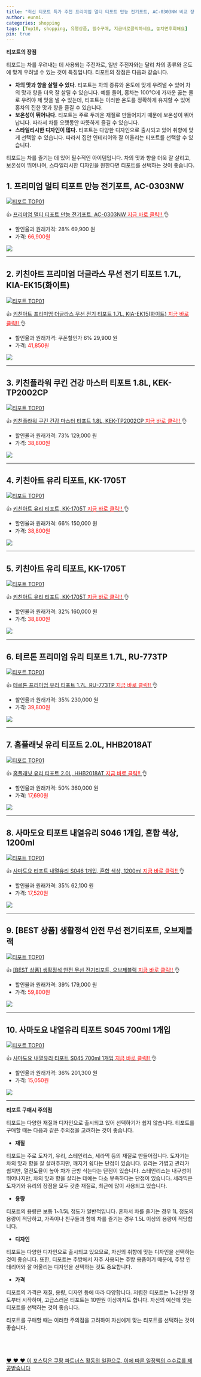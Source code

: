 ```yaml
---
title: "최신 티포트 특가 추천 프리미엄 멀티 티포트 만능 전기포트, AC-0303NW 비교 장점"
author: eunmi.
categories: shopping
tags: [Top10, shopping, 유행상품, 필수구매, 지금바로클릭하세요, 놓치면후회해요]
pin: true
---
```

**티포트의 장점**

티포트는 차를 우려내는 데 사용되는 주전자로, 일반 주전자와는 달리 차의 종류와 온도에 맞게 우려낼 수 있는 것이 특징입니다. 티포트의 장점은 다음과 같습니다.

* **차의 맛과 향을 살릴 수 있다.** 티포트는 차의 종류와 온도에 맞게 우려낼 수 있어 차의 맛과 향을 더욱 잘 살릴 수 있습니다. 예를 들어, 홍차는 100℃에 가까운 끓는 물로 우려야 제 맛을 낼 수 있는데, 티포트는 이러한 온도를 정확하게 유지할 수 있어 홍차의 진한 맛과 향을 즐길 수 있습니다.
* **보온성이 뛰어나다.** 티포트는 주로 두꺼운 재질로 만들어지기 때문에 보온성이 뛰어납니다. 따라서 차를 오랫동안 따뜻하게 즐길 수 있습니다.
* **스타일리시한 디자인이 많다.** 티포트는 다양한 디자인으로 출시되고 있어 취향에 맞게 선택할 수 있습니다. 따라서 집안 인테리어와 잘 어울리는 티포트를 선택할 수 있습니다.

티포트는 차를 즐기는 데 있어 필수적인 아이템입니다. 차의 맛과 향을 더욱 잘 살리고, 보온성이 뛰어나며, 스타일리시한 디자인을 원한다면 티포트를 선택하는 것이 좋습니다.

   

## 1. 프리미엄 멀티 티포트 만능 전기포트, AC-0303NW

[![티포트 TOP01](https://thumbnail10.coupangcdn.com/thumbnails/remote/230x230ex/image/vendor_inventory/e32e/b9d8cc10996896ec543b50447b65c45af9bdf4038c434c48750006d26c23.jpg)](https://link.coupang.com/re/AFFSDP?lptag=AF3617701&subid=GithubCoopas&pageKey=7679802022&traceid=V0-153&itemId=20509686427&vendorItemId=4068920422)


👍 [프리미엄 멀티 티포트 만능 전기포트, AC-0303NW <font color=red> 지금 바로 클릭!! </font> ](https://link.coupang.com/re/AFFSDP?lptag=AF3617701&subid=GithubCoopas&pageKey=7679802022&traceid=V0-153&itemId=20509686427&vendorItemId=4068920422) 👌 


- 할인율과 원래가격: 28%  69,900   원
- 가격: <span style='color:red'>66,900원</span>

[![](/discount_price.png)](https://link.coupang.com/re/AFFSDP?lptag=AF3617701&subid=GithubCoopas&pageKey=7679802022&traceid=V0-153&itemId=20509686427&vendorItemId=4068920422)

---


   

## 2. 키친아트 프리미엄 더글라스 무선 전기 티포트 1.7L, KIA-EK15(화이트)

[![티포트 TOP01](https://thumbnail8.coupangcdn.com/thumbnails/remote/230x230ex/image/retail/images/209510207274816-aa2d3106-89e6-42ba-b31b-f7b5d0d47561.jpg)](https://link.coupang.com/re/AFFSDP?lptag=AF3617701&subid=GithubCoopas&pageKey=6484523429&traceid=V0-153&itemId=14209435200&vendorItemId=81454908120)


👍 [키친아트 프리미엄 더글라스 무선 전기 티포트 1.7L, KIA-EK15(화이트) <font color=red> 지금 바로 클릭!! </font> ](https://link.coupang.com/re/AFFSDP?lptag=AF3617701&subid=GithubCoopas&pageKey=6484523429&traceid=V0-153&itemId=14209435200&vendorItemId=81454908120) 👌 


- 할인율과 원래가격: 쿠폰할인가 6%  29,900   원
- 가격: <span style='color:red'>41,850원</span>

[![](/discount_price.png)](https://link.coupang.com/re/AFFSDP?lptag=AF3617701&subid=GithubCoopas&pageKey=6484523429&traceid=V0-153&itemId=14209435200&vendorItemId=81454908120)

---


   

## 3. 키친플라워 쿠킨 건강 마스터 티포트 1.8L, KEK-TP2002CP

[![티포트 TOP01](https://thumbnail8.coupangcdn.com/thumbnails/remote/230x230ex/image/retail/images/1850197773448713-283a9b55-c5ff-424c-b348-697aaa4da733.jpg)](https://link.coupang.com/re/AFFSDP?lptag=AF3617701&subid=GithubCoopas&pageKey=7450496534&traceid=V0-153&itemId=19395108812&vendorItemId=3897713711)


👍 [키친플라워 쿠킨 건강 마스터 티포트 1.8L, KEK-TP2002CP <font color=red> 지금 바로 클릭!! </font> ](https://link.coupang.com/re/AFFSDP?lptag=AF3617701&subid=GithubCoopas&pageKey=7450496534&traceid=V0-153&itemId=19395108812&vendorItemId=3897713711) 👌 


- 할인율과 원래가격: 73%  129,000   원
- 가격: <span style='color:red'>38,800원</span>

[![](/discount_price.png)](https://link.coupang.com/re/AFFSDP?lptag=AF3617701&subid=GithubCoopas&pageKey=7450496534&traceid=V0-153&itemId=19395108812&vendorItemId=3897713711)

---


   

## 4. 키친아트 유리 티포트, KK-1705T

[![티포트 TOP01](https://thumbnail7.coupangcdn.com/thumbnails/remote/230x230ex/image/retail/images/1408871165667646-42e3d30c-c144-4b7e-9384-83e7d825d3e1.jpg)](https://link.coupang.com/re/AFFSDP?lptag=AF3617701&subid=GithubCoopas&pageKey=4839684957&traceid=V0-153&itemId=6253489573&vendorItemId=73549204416)


👍 [키친아트 유리 티포트, KK-1705T <font color=red> 지금 바로 클릭!! </font> ](https://link.coupang.com/re/AFFSDP?lptag=AF3617701&subid=GithubCoopas&pageKey=4839684957&traceid=V0-153&itemId=6253489573&vendorItemId=73549204416) 👌 


- 할인율과 원래가격: 66%  150,000   원
- 가격: <span style='color:red'>38,800원</span>

[![](/discount_price.png)](https://link.coupang.com/re/AFFSDP?lptag=AF3617701&subid=GithubCoopas&pageKey=4839684957&traceid=V0-153&itemId=6253489573&vendorItemId=73549204416)

---


   

## 5. 키친아트 유리 티포트, KK-1705T

[![티포트 TOP01](https://thumbnail7.coupangcdn.com/thumbnails/remote/230x230ex/image/retail/images/1408871165667646-42e3d30c-c144-4b7e-9384-83e7d825d3e1.jpg)](https://link.coupang.com/re/AFFSDP?lptag=AF3617701&subid=GithubCoopas&pageKey=4839684957&traceid=V0-153&itemId=6253489573&vendorItemId=73549204416)


👍 [키친아트 유리 티포트, KK-1705T <font color=red> 지금 바로 클릭!! </font> ](https://link.coupang.com/re/AFFSDP?lptag=AF3617701&subid=GithubCoopas&pageKey=4839684957&traceid=V0-153&itemId=6253489573&vendorItemId=73549204416) 👌 


- 할인율과 원래가격: 32%  160,000   원
- 가격: <span style='color:red'>38,800원</span>

[![](/discount_price.png)](https://link.coupang.com/re/AFFSDP?lptag=AF3617701&subid=GithubCoopas&pageKey=4839684957&traceid=V0-153&itemId=6253489573&vendorItemId=73549204416)

---


   

## 6. 테르톤 프리미엄 유리 티포트 1.7L, RU-773TP

[![티포트 TOP01](https://thumbnail10.coupangcdn.com/thumbnails/remote/230x230ex/image/retail/images/2428465885062269-9983fcaf-73e5-46ce-86db-170d9e6db8a3.jpg)](https://link.coupang.com/re/AFFSDP?lptag=AF3617701&subid=GithubCoopas&pageKey=6953978559&traceid=V0-153&itemId=16905997954&vendorItemId=70568387084)


👍 [테르톤 프리미엄 유리 티포트 1.7L, RU-773TP <font color=red> 지금 바로 클릭!! </font> ](https://link.coupang.com/re/AFFSDP?lptag=AF3617701&subid=GithubCoopas&pageKey=6953978559&traceid=V0-153&itemId=16905997954&vendorItemId=70568387084) 👌 


- 할인율과 원래가격: 35%  230,000   원
- 가격: <span style='color:red'>39,800원</span>

[![](/discount_price.png)](https://link.coupang.com/re/AFFSDP?lptag=AF3617701&subid=GithubCoopas&pageKey=6953978559&traceid=V0-153&itemId=16905997954&vendorItemId=70568387084)

---


   

## 7. 홈플래닛 유리 티포트 2.0L, HHB2018AT

[![티포트 TOP01](https://thumbnail10.coupangcdn.com/thumbnails/remote/230x230ex/image/retail/images/150412524900047-f746ef39-cdd3-475a-bc92-a8f64a95ea62.jpg)](https://link.coupang.com/re/AFFSDP?lptag=AF3617701&subid=GithubCoopas&pageKey=1539744911&traceid=V0-153&itemId=2637782630&vendorItemId=70628646335)


👍 [홈플래닛 유리 티포트 2.0L, HHB2018AT <font color=red> 지금 바로 클릭!! </font> ](https://link.coupang.com/re/AFFSDP?lptag=AF3617701&subid=GithubCoopas&pageKey=1539744911&traceid=V0-153&itemId=2637782630&vendorItemId=70628646335) 👌 


- 할인율과 원래가격: 50%  360,000   원
- 가격: <span style='color:red'>17,690원</span>

[![](/discount_price.png)](https://link.coupang.com/re/AFFSDP?lptag=AF3617701&subid=GithubCoopas&pageKey=1539744911&traceid=V0-153&itemId=2637782630&vendorItemId=70628646335)

---


   

## 8. 사마도요 티포트 내열유리 S046 1개입, 혼합 색상, 1200ml

[![티포트 TOP01](https://thumbnail6.coupangcdn.com/thumbnails/remote/230x230ex/image/retail/images/2020/02/06/14/5/e0ef9d39-dfd8-4df2-a896-aadcfbc0653c.jpg)](https://link.coupang.com/re/AFFSDP?lptag=AF3617701&subid=GithubCoopas&pageKey=1821870685&traceid=V0-153&itemId=3100079581&vendorItemId=70231182097)


👍 [사마도요 티포트 내열유리 S046 1개입, 혼합 색상, 1200ml <font color=red> 지금 바로 클릭!! </font> ](https://link.coupang.com/re/AFFSDP?lptag=AF3617701&subid=GithubCoopas&pageKey=1821870685&traceid=V0-153&itemId=3100079581&vendorItemId=70231182097) 👌 


- 할인율과 원래가격: 35%  62,100   원
- 가격: <span style='color:red'>17,520원</span>

[![](/discount_price.png)](https://link.coupang.com/re/AFFSDP?lptag=AF3617701&subid=GithubCoopas&pageKey=1821870685&traceid=V0-153&itemId=3100079581&vendorItemId=70231182097)

---


   

## 9. [BEST 상품] 생활정석 안전 무선 전기티포트, 오브제블랙

[![티포트 TOP01](https://thumbnail7.coupangcdn.com/thumbnails/remote/230x230ex/image/vendor_inventory/f57a/c7ccedb47e1d252445d70dc53b4713619ac42ffedf61c89f47d4b1e88f68.jpg)](https://link.coupang.com/re/AFFSDP?lptag=AF3617701&subid=GithubCoopas&pageKey=7619530413&traceid=V0-153&itemId=20198092835&vendorItemId=87237124625)


👍 [[BEST 상품] 생활정석 안전 무선 전기티포트, 오브제블랙 <font color=red> 지금 바로 클릭!! </font> ](https://link.coupang.com/re/AFFSDP?lptag=AF3617701&subid=GithubCoopas&pageKey=7619530413&traceid=V0-153&itemId=20198092835&vendorItemId=87237124625) 👌 


- 할인율과 원래가격: 39%  179,000   원
- 가격: <span style='color:red'>59,800원</span>

[![](/discount_price.png)](https://link.coupang.com/re/AFFSDP?lptag=AF3617701&subid=GithubCoopas&pageKey=7619530413&traceid=V0-153&itemId=20198092835&vendorItemId=87237124625)

---


   

## 10. 사마도요 내열유리 티포트 S045 700ml 1개입

[![티포트 TOP01](https://thumbnail10.coupangcdn.com/thumbnails/remote/230x230ex/image/product/image/vendoritem/2018/08/01/3002449198/8eb5a866-add7-4206-aefc-cc1c77849904.jpg)](https://link.coupang.com/re/AFFSDP?lptag=AF3617701&subid=GithubCoopas&pageKey=1821870685&traceid=V0-153&itemId=2370862&vendorItemId=4585722367)


👍 [사마도요 내열유리 티포트 S045 700ml 1개입 <font color=red> 지금 바로 클릭!! </font> ](https://link.coupang.com/re/AFFSDP?lptag=AF3617701&subid=GithubCoopas&pageKey=1821870685&traceid=V0-153&itemId=2370862&vendorItemId=4585722367) 👌 


- 할인율과 원래가격: 36%  201,300   원
- 가격: <span style='color:red'>15,050원</span>

[![](/discount_price.png)](https://link.coupang.com/re/AFFSDP?lptag=AF3617701&subid=GithubCoopas&pageKey=1821870685&traceid=V0-153&itemId=2370862&vendorItemId=4585722367)

---
**티포트 구매시 주의점**

티포트는 다양한 재질과 디자인으로 출시되고 있어 선택하기가 쉽지 않습니다. 티포트를 구매할 때는 다음과 같은 주의점을 고려하는 것이 좋습니다.

* **재질**

티포트는 주로 도자기, 유리, 스테인리스, 세라믹 등의 재질로 만들어집니다. 도자기는 차의 맛과 향을 잘 살려주지만, 깨지기 쉽다는 단점이 있습니다. 유리는 가볍고 관리가 쉽지만, 열전도율이 높아 차가 금방 식는다는 단점이 있습니다. 스테인리스는 내구성이 뛰어나지만, 차의 맛과 향을 살리는 데에는 다소 부족하다는 단점이 있습니다. 세라믹은 도자기와 유리의 장점을 모두 갖춘 재질로, 최근에 많이 사용되고 있습니다.

* **용량**

티포트의 용량은 보통 1~1.5L 정도가 일반적입니다. 혼자서 차를 즐기는 경우 1L 정도의 용량이 적당하고, 가족이나 친구들과 함께 차를 즐기는 경우 1.5L 이상의 용량이 적당합니다.

* **디자인**

티포트는 다양한 디자인으로 출시되고 있으므로, 자신의 취향에 맞는 디자인을 선택하는 것이 좋습니다. 또한, 티포트는 주방에서 자주 사용되는 주방 용품이기 때문에, 주방 인테리어와 잘 어울리는 디자인을 선택하는 것도 중요합니다.

* **가격**

티포트의 가격은 재질, 용량, 디자인 등에 따라 다양합니다. 저렴한 티포트는 1~2만원 정도부터 시작하며, 고급스러운 티포트는 10만원 이상까지도 합니다. 자신의 예산에 맞는 티포트를 선택하는 것이 좋습니다.

티포트를 구매할 때는 이러한 주의점을 고려하여 자신에게 맞는 티포트를 선택하는 것이 좋습니다.<br><br><br><br><br> [ ❤ ❤ ❤ 이 포스팅은 쿠팡 파트너스 활동의 일환으로, 이에 따른 일정액의 수수료를 제공받습니다](https://link.coupang.com/a/bcEFyh)